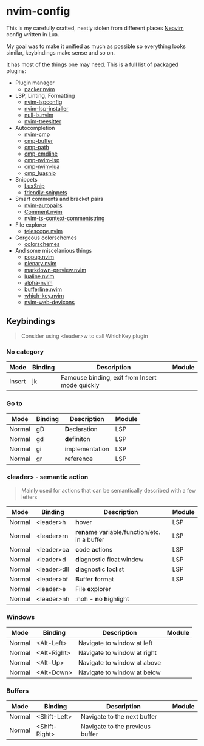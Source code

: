 # nvim-config
This is my carefully crafted, neatly stolen from different places [Neovim](https://neovim.io) config written in Lua.

My goal was to make it unified as much as possible so everything looks similar, keybindings make sense and so on.

It has most of the things one may need. This is a full list of packaged plugins:
* Plugin manager
  * [packer.nvim](https://github.com/wbthomason/packer.nvim)
* LSP, Linting, Formatting
  * [nvim-lspconfig](https://github.com/neovim/nvim-lspconfig)
  * [nvim-lsp-installer](https://github.com/awilliamboman/nvim-lsp-installer)
  * [null-ls.nvim](https://github.com/jose-elias-alvarez/null-ls.nvim)
  * [nvim-treesitter](https://github.com/nvim-treesitter/nvim-treesitter)
* Autocompletion
  * [nvim-cmp](https://github.com/hrsh7th/nvim-cmp)
  * [cmp-buffer](https://github.com/hrsh7th/cmp-buffer)
  * [cmp-path](https://github.com/hrsh7th/cmp-path)
  * [cmp-cmdline](https://github.com/hrsh7th/cmp-cmdline)
  * [cmp-nvim-lsp](https://github.com/hrsh7th/cmp-nvim-lsp)
  * [cmp-nvim-lua](https://github.com/hrsh7th/cmp-nvim-lua)
  * [cmp_luasnip](https://github.com/saadparwaiz1/cmp_luasnip)
* Snippets
  * [LuaSnip](https://github.com/L3MON4D3/LuaSnip)
  * [friendly-snippets](https://github.com/rafamadriz/friendly-snippets)
* Smart comments and bracket pairs
  * [nvim-autopairs](https://github.com/windwp/nvim-autopairs)
  * [Comment.nvim](https://github.com/numToStr/Comment.nvim)
  * [nvim-ts-context-commentstring](https://github.com/JoosepAlviste/nvim-ts-context-commentstring)
* File explorer
  * [telescope.nvim](https://github.com/nvim-telescope/telescope.nvim)
* Gorgeous colorschemes
  * [colorschemes](https://github.com/lunarvim/colorschemes)
* And some miscelanious things
  * [popup.nvim](https://github.com/nvim-lua/popup.nvim)
  * [plenary.nvim](https://github.com/nvim-lua/plenary.nvim)
  * [markdown-preview.nvim](https://github.com/iamcco/markdown-preview.nvim)
  * [lualine.nvim](https://github.com/nvim-lualine/lualine.nvim)
  * [alpha-nvim](https://github.com/goolord/alpha-nvim)
  * [bufferline.nvim](https://github.com/akinsho/bufferline.nvim)
  * [which-key.nvim](https://github.com/folke/which-key.nvim)
  * [nvim-web-devicons](https://github.com/kyazdani42/nvim-web-devicons)

## Keybindings
> Consider using \<leader\>w to call WhichKey plugin

### No category
|Mode|Binding|Description|Module|
|----|-------|-----------|------|
|Insert|jk|Famouse binding, exit from Insert mode quickly||

### Go to
|Mode|Binding|Description|Module|
|----|-------|-----------|------|
|Normal|gD|**D**eclaration|LSP|
|Normal|gd|**d**efiniton|LSP|
|Normal|gi|**i**mplementation|LSP|
|Normal|gr|**r**eference|LSP|

### \<leader\> - semantic action
> Mainly used for actions that can be semantically described with a few letters

|Mode|Binding|Description|Module|
|----|-------|-----------|------|
|Normal|\<leader\>h|**h**over|LSP|
|Normal|\<leader\>rn|**r**e**n**ame variable/function/etc. in a buffer|LSP|
|Normal|\<leader\>ca|**c**ode **a**ctions|LSP|
|Normal|\<leader\>d|**d**iagnostic float window|LSP|
|Normal|\<leader\>dll|**d**iagnostic **l**oc**l**ist|LSP|
|Normal|\<leader\>bf|**B**uffer **f**ormat|LSP|
|Normal|\<leader\>e|File **e**xplorer||
|Normal|\<leader\>nh|:noh - **n**o **h**ighlight||

### Windows
|Mode|Binding|Description|Module|
|----|-------|-----------|------|
|Normal|\<Alt-Left\>|Navigate to window at left||
|Normal|\<Alt-Right\>|Navigate to window at right||
|Normal|\<Alt-Up\>|Navigate to window at above||
|Normal|\<Alt-Down\>|Navigate to window at below||

### Buffers
|Mode|Binding|Description|Module|
|----|-------|-----------|------|
|Normal|\<Shift-Left\>|Navigate to the next buffer||
|Normal|\<Shift-Right\>|Navigate to the previous buffer||

